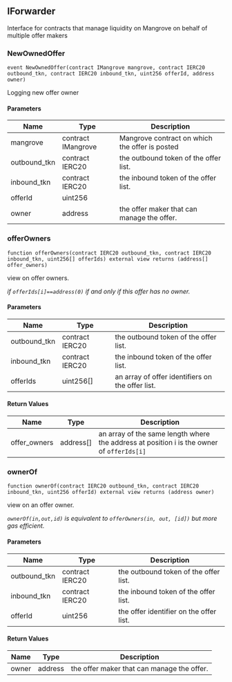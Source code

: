 ## IForwarder

Interface for contracts that manage liquidity on Mangrove on behalf of multiple offer makers

### NewOwnedOffer

```solidity
event NewOwnedOffer(contract IMangrove mangrove, contract IERC20 outbound_tkn, contract IERC20 inbound_tkn, uint256 offerId, address owner)
```

Logging new offer owner

#### Parameters

| Name | Type | Description |
| ---- | ---- | ----------- |
| mangrove | contract IMangrove | Mangrove contract on which the offer is posted |
| outbound_tkn | contract IERC20 | the outbound token of the offer list. |
| inbound_tkn | contract IERC20 | the inbound token of the offer list. |
| offerId | uint256 |  |
| owner | address | the offer maker that can manage the offer. |

### offerOwners

```solidity
function offerOwners(contract IERC20 outbound_tkn, contract IERC20 inbound_tkn, uint256[] offerIds) external view returns (address[] offer_owners)
```

view on offer owners.

_if `offerIds[i]==address(0)` if and only if this offer has no owner._

#### Parameters

| Name | Type | Description |
| ---- | ---- | ----------- |
| outbound_tkn | contract IERC20 | the outbound token of the offer list. |
| inbound_tkn | contract IERC20 | the inbound token of the offer list. |
| offerIds | uint256[] | an array of offer identifiers on the offer list. |

#### Return Values

| Name | Type | Description |
| ---- | ---- | ----------- |
| offer_owners | address[] | an array of the same length where the address at position i is the owner of `offerIds[i]` |

### ownerOf

```solidity
function ownerOf(contract IERC20 outbound_tkn, contract IERC20 inbound_tkn, uint256 offerId) external view returns (address owner)
```

view on an offer owner.

_`ownerOf(in,out,id)` is equivalent to `offerOwners(in, out, [id])` but more gas efficient._

#### Parameters

| Name | Type | Description |
| ---- | ---- | ----------- |
| outbound_tkn | contract IERC20 | the outbound token of the offer list. |
| inbound_tkn | contract IERC20 | the inbound token of the offer list. |
| offerId | uint256 | the offer identifier on the offer list. |

#### Return Values

| Name | Type | Description |
| ---- | ---- | ----------- |
| owner | address | the offer maker that can manage the offer. |

